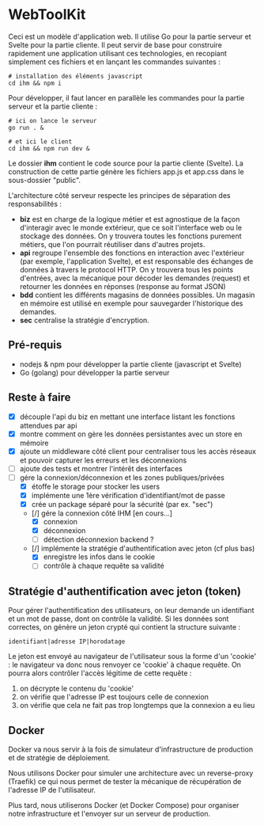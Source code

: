 # WebToolKit

Ceci est un modèle d'application web. Il utilise Go pour la partie serveur et Svelte pour la partie cliente. Il peut servir de base pour construire rapidement une application utilisant ces technologies, en recopiant simplement ces fichiers et en lançant les commandes suivantes :

```
# installation des éléments javascript
cd ihm && npm i
```

Pour développer, il faut lancer en parallèle les commandes pour la partie serveur et la partie cliente :

```
# ici on lance le serveur
go run . &

# et ici le client
cd ihm && npm run dev & 
```

Le dossier **ihm** contient le code source pour la partie cliente (Svelte). La construction de cette partie génère les fichiers app.js et app.css dans le sous-dossier "public".

L'architecture côté serveur respecte les principes de séparation des responsabilités :
- **biz** est en charge de la logique métier et est agnostique de la façon d'interagir avec le monde extérieur, que ce soit l'interface web ou le stockage des données. On y trouvera toutes les fonctions purement métiers, que l'on pourrait réutiliser dans d'autres projets.
- **api** regroupe l'ensemble des fonctions en interaction avec l'extérieur (par exemple, l'application Svelte), et est responsable des échanges de données à travers le protocol HTTP. On y trouvera tous les points d'entrées, avec la mécanique pour décoder les demandes (request) et retourner les données en réponses (response au format JSON)
- **bdd** contient les différents magasins de données possibles. Un magasin en mémoire est utilisé en exemple pour sauvegarder l'historique des demandes.
- **sec** centralise la stratégie d'encryption.

## Pré-requis

- nodejs & npm pour développer la partie cliente (javascript et Svelte)
- Go (golang) pour développer la partie serveur

## Reste à faire 

- [x] découple l'api du biz en mettant une interface listant les fonctions attendues par api 
- [x] montre comment on gère les données persistantes avec un store en mémoire
- [x] ajoute un middleware côté client pour centraliser tous les accès réseaux et pouvoir capturer les erreurs et les déconnexions
- [ ] ajoute des tests et montrer l'intérêt des interfaces
- [ ] gére la connexion/déconnexion et les zones publiques/privées
    - [x] étoffe le storage pour stocker les users
    - [x] implémente une 1ère vérification d'identifiant/mot de passe
    - [x] crée un package séparé pour la sécurité (par ex. "sec")
    - [/] gére la connexion côté IHM [en cours...]
        - [x] connexion
        - [x] déconnexion
        - [ ] détection déconnexion backend ?
    - [/] implémente la stratégie d'authentification avec jeton (cf plus bas)
        - [x] enregistre les infos dans le cookie
        - [ ] contrôle à chaque requête sa validité

## Stratégie d'authentification avec jeton (token)

Pour gérer l'authentification des utilisateurs, on leur demande un identifiant et un mot de passe, dont on contrôle la validité. Si les données sont correctes, on génère un jeton crypté qui contient la structure suivante :

```
identifiant|adresse IP|horodatage
```

Le jeton est envoyé au navigateur de l'utilisateur sous la forme d'un 'cookie' : le navigateur va donc nous renvoyer ce 'cookie' à chaque requête. On pourra alors contrôler l'accès légitime de cette requête :

1. on décrypte le contenu du 'cookie'
2. on vérifie que l'adresse IP est toujours celle de connexion
3. on vérifie que cela ne fait pas trop longtemps que la connexion a eu lieu

## Docker

Docker va nous servir à la fois de simulateur d'infrastructure de production et de stratégie de déploiement. 

Nous utilisons Docker pour simuler une architecture avec un reverse-proxy (Traefik) ce qui nous permet de tester la mécanique de récupération de l'adresse IP de l'utilisateur.

Plus tard, nous utiliserons Docker (et Docker Compose) pour organiser notre infrastructure et l'envoyer sur un serveur de production.
